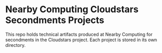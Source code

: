
# Nearby Computing Cloudstars Secondments Projects

This repo holds technical artifacts produced at Nearby Computing for secondments in the Cloudstars project.
Each project is stored in its own directory.
